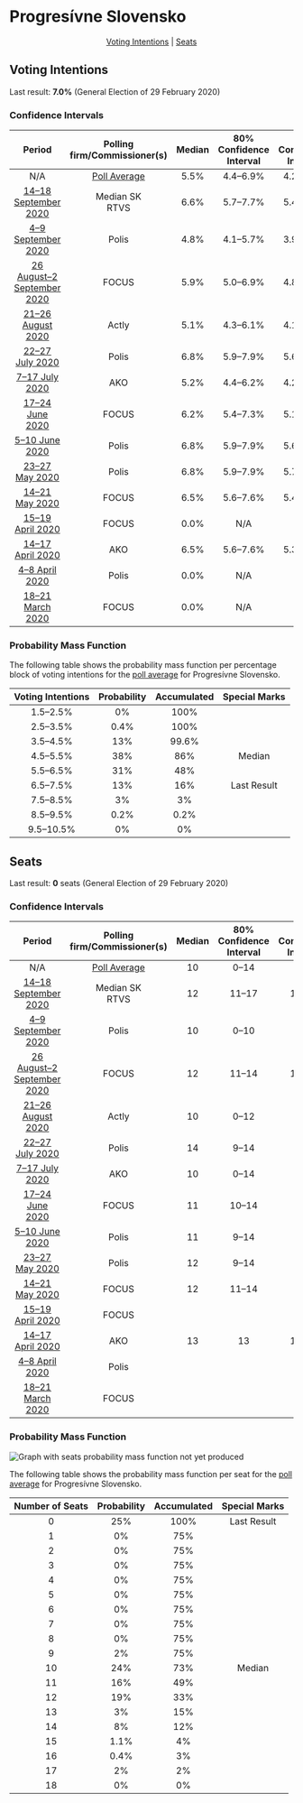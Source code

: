 # Progresívne Slovensko

<p align="center"><a href="#voting-intentions">Voting Intentions</a> | <a href="#seats">Seats</a></p>

## Voting Intentions

Last result: **7.0%** (General Election of 29 February 2020)

### Confidence Intervals

| Period     | Polling firm/Commissioner(s) | Median | 80% Confidence Interval | 90% Confidence Interval | 95% Confidence Interval | 99% Confidence Interval |
|:----------:|:----------------:|:-----------:|:-----------------------:|:-----------------------:|:-----------------------:|:-----------------------:|
| N/A | [Poll Average](average.html) | 5.5% | 4.4–6.9% | 4.2–7.3% | 4.0–7.6% | 3.6–8.3% |
| [14–18 September 2020](2020-09-18-MedianSK.html) | Median SK <br> RTVS | 6.6% | 5.7–7.7% | 5.4–8.0% | 5.2–8.3% | 4.8–8.8% |
| [4–9 September 2020](2020-09-09-Polis.html) | Polis | 4.8% | 4.1–5.7% | 3.9–5.9% | 3.7–6.1% | 3.4–6.6% |
| [26 August–2 September 2020](2020-09-02-FOCUS.html) | FOCUS | 5.9% | 5.0–6.9% | 4.8–7.2% | 4.6–7.5% | 4.2–8.0% |
| [21–26 August 2020](2020-08-26-Actly.html) | Actly | 5.1% | 4.3–6.1% | 4.1–6.4% | 3.9–6.6% | 3.6–7.2% |
| [22–27 July 2020](2020-07-27-Polis.html) | Polis | 6.8% | 5.9–7.9% | 5.6–8.2% | 5.4–8.5% | 5.0–9.0% |
| [7–17 July 2020](2020-07-17-AKO.html) | AKO | 5.2% | 4.4–6.2% | 4.2–6.5% | 4.0–6.8% | 3.6–7.3% |
| [17–24 June 2020](2020-06-24-FOCUS.html) | FOCUS | 6.2% | 5.4–7.3% | 5.1–7.7% | 4.9–7.9% | 4.5–8.5% |
| [5–10 June 2020](2020-06-10-Polis.html) | Polis | 6.8% | 5.9–7.9% | 5.6–8.2% | 5.4–8.5% | 5.0–9.0% |
| [23–27 May 2020](2020-05-27-Polis.html) | Polis | 6.8% | 5.9–7.9% | 5.7–8.2% | 5.4–8.5% | 5.0–9.0% |
| [14–21 May 2020](2020-05-21-FOCUS.html) | FOCUS | 6.5% | 5.6–7.6% | 5.4–8.0% | 5.2–8.2% | 4.8–8.8% |
| [15–19 April 2020](2020-04-19-FOCUS.html) | FOCUS | 0.0% | N/A | N/A | N/A | N/A |
| [14–17 April 2020](2020-04-17-AKO.html) | AKO | 6.5% | 5.6–7.6% | 5.3–7.9% | 5.1–8.2% | 4.7–8.8% |
| [4–8 April 2020](2020-04-08-Polis.html) | Polis | 0.0% | N/A | N/A | N/A | N/A |
| [18–21 March 2020](2020-03-21-FOCUS.html) | FOCUS | 0.0% | N/A | N/A | N/A | N/A |

### Probability Mass Function

The following table shows the probability mass function per percentage block of voting intentions for the [poll average](average.html) for Progresívne Slovensko.

| Voting Intentions | Probability | Accumulated | Special Marks |
|:-----------------:|:-----------:|:-----------:|:-------------:|
| 1.5–2.5% | 0% | 100% |  |
| 2.5–3.5% | 0.4% | 100% |  |
| 3.5–4.5% | 13% | 99.6% |  |
| 4.5–5.5% | 38% | 86% | Median |
| 5.5–6.5% | 31% | 48% |  |
| 6.5–7.5% | 13% | 16% | Last Result |
| 7.5–8.5% | 3% | 3% |  |
| 8.5–9.5% | 0.2% | 0.2% |  |
| 9.5–10.5% | 0% | 0% |  |


## Seats

Last result: **0** seats (General Election of 29 February 2020)

### Confidence Intervals

| Period     | Polling firm/Commissioner(s) | Median | 80% Confidence Interval | 90% Confidence Interval | 95% Confidence Interval | 99% Confidence Interval |
|:----------:|:----------------:|:------:|:-----------------------:|:-----------------------:|:-----------------------:|:-----------------------:|
| N/A | [Poll Average](average.html) | 10 | 0–14 | 0–14 | 0–16 | 0–17 |
| [14–18 September 2020](2020-09-18-MedianSK.html) | Median SK <br> RTVS | 12 | 11–17 | 11–17 | 10–17 | 0–17 |
| [4–9 September 2020](2020-09-09-Polis.html) | Polis | 10 | 0–10 | 0–10 | 0–10 | 0–11 |
| [26 August–2 September 2020](2020-09-02-FOCUS.html) | FOCUS | 12 | 11–14 | 11–14 | 10–14 | 0–14 |
| [21–26 August 2020](2020-08-26-Actly.html) | Actly | 10 | 0–12 | 0–12 | 0–13 | 0–13 |
| [22–27 July 2020](2020-07-27-Polis.html) | Polis | 14 | 9–14 | 9–15 | 9–15 | 9–17 |
| [7–17 July 2020](2020-07-17-AKO.html) | AKO | 10 | 0–14 | 0–14 | 0–14 | 0–14 |
| [17–24 June 2020](2020-06-24-FOCUS.html) | FOCUS | 11 | 10–14 | 0–14 | 0–15 | 0–16 |
| [5–10 June 2020](2020-06-10-Polis.html) | Polis | 11 | 9–14 | 9–15 | 9–16 | 0–16 |
| [23–27 May 2020](2020-05-27-Polis.html) | Polis | 12 | 9–14 | 9–14 | 9–16 | 9–17 |
| [14–21 May 2020](2020-05-21-FOCUS.html) | FOCUS | 12 | 11–14 | 9–14 | 9–14 | 0–15 |
| [15–19 April 2020](2020-04-19-FOCUS.html) | FOCUS |  |  |  |  |  |
| [14–17 April 2020](2020-04-17-AKO.html) | AKO | 13 | 13 | 11–13 | 0–13 | 0–14 |
| [4–8 April 2020](2020-04-08-Polis.html) | Polis |  |  |  |  |  |
| [18–21 March 2020](2020-03-21-FOCUS.html) | FOCUS |  |  |  |  |  |

### Probability Mass Function

![Graph with seats probability mass function not yet produced](average-seats-pmf-progresívneslovensko.png "Seats Probability Mass Function")

The following table shows the probability mass function per seat for the [poll average](average.html) for Progresívne Slovensko.

| Number of Seats | Probability | Accumulated | Special Marks |
|:---------------:|:-----------:|:-----------:|:-------------:|
| 0 | 25% | 100% | Last Result |
| 1 | 0% | 75% |  |
| 2 | 0% | 75% |  |
| 3 | 0% | 75% |  |
| 4 | 0% | 75% |  |
| 5 | 0% | 75% |  |
| 6 | 0% | 75% |  |
| 7 | 0% | 75% |  |
| 8 | 0% | 75% |  |
| 9 | 2% | 75% |  |
| 10 | 24% | 73% | Median |
| 11 | 16% | 49% |  |
| 12 | 19% | 33% |  |
| 13 | 3% | 15% |  |
| 14 | 8% | 12% |  |
| 15 | 1.1% | 4% |  |
| 16 | 0.4% | 3% |  |
| 17 | 2% | 2% |  |
| 18 | 0% | 0% |  |


